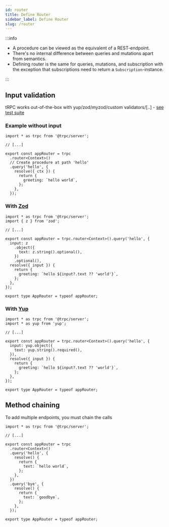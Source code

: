 ```yaml
---
id: router
title: Define Router
sidebar_label: Define Router
slug: /router
---
```


:::info

- A procedure can be viewed as the equivalent of a REST-endpoint.
- There's no internal difference between queries and mutations apart from semantics.
- Defining router is the same for queries, mutations, and subscription with the exception that subscriptions need to return a `Subscription`-instance.

:::

## Input validation

tRPC works out-of-the-box with yup/zod/myzod/custom validators/[..] - [see test suite](https://github.com/trpc/trpc/blob/main/packages/server/test/validators.test.ts)

### Example without input

```tsx
import * as trpc from '@trpc/server';

// [...]

export const appRouter = trpc
  .router<Context>()
  // Create procedure at path 'hello'
  .query('hello', {
    resolve({ ctx }) {
      return {
        greeting: `hello world`,
      };
    },
  });
```

### With [Zod](https://github.com/colinhacks/zod)

```tsx
import * as trpc from '@trpc/server';
import { z } from 'zod';

// [...]

export const appRouter = trpc.router<Context>().query('hello', {
  input: z
    .object({
      text: z.string().optional(),
    })
    .optional(),
  resolve({ input }) {
    return {
      greeting: `hello ${input?.text ?? 'world'}`,
    };
  },
});

export type AppRouter = typeof appRouter;
```

### With [Yup](https://github.com/jquense/yup)

```tsx
import * as trpc from '@trpc/server';
import * as yup from 'yup';

// [...]

export const appRouter = trpc.router<Context>().query('hello', {
  input: yup.object({
    text: yup.string().required(),
  }),
  resolve({ input }) {
    return {
      greeting: `hello ${input?.text ?? 'world'}`,
    };
  },
});

export type AppRouter = typeof appRouter;
```

## Method chaining

To add multiple endpoints, you must chain the calls

```tsx
import * as trpc from '@trpc/server';

// [...]

export const appRouter = trpc
  .router<Context>()
  .query('hello', {
    resolve() {
      return {
        text: `hello world`,
      };
    },
  })
  .query('bye', {
    resolve() {
      return {
        text: `goodbye`,
      };
    },
  });

export type AppRouter = typeof appRouter;
```
